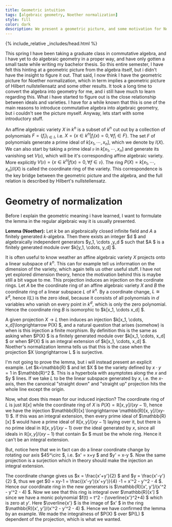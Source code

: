 ```yaml
---
title: Geometric intuition
tags: [algebraic geometry, Noether normalization]
style: fill
color: dark
description: We present a geometric picture, and some motivation for Noether's normalization lemma from commutative algebra and algebraic geometry. 
---
```


{% include_relative _includes/head.html %}

This spring I have been taking a graduate class in commutative algebra, and I have yet to do algebraic geometry in a proper way, and have only gotten a small taste while writing my bachelor thesis. So this entire semester, I have felt this hinting at a geometric picture from the algebra itself, but i didn't have the insight to figure it out. That said, I now think I have the geometric picture for Noether normalization, which in term implies a geometric picture of Hilbert nullstellensatz and some other results. It took a long time to convert the algebra into geometry for me, and i still have much to learn regarding this. What i have started to figure out is the close relationship between ideals and varieties. I have for a while known that this is one of the main reasons to introduce commutative algebra into algebraic geometry, but i couldn't see the picture myself. Anyway, lets start with some introductory stuff. 

An affine algebraic variety $X$ in $k^n$ is a subset of $k^n$ cut out by a collection of polynomials $F=\{ f_i\}_ {i\in I}$, i.e. $X = \{ x\in k^n \vert f_i(x)=0, \forall f_i \in F\}$. The set $F$ of polynomials generate a prime ideal of $k[x_1, \cdots, x_n]$, which we denote by $I(X)$. We can also start by taking a prime ideal $\mathfrak{p}$ in $k[x_1, \cdots, x_n]$ and generate its vanishing set $V(\mathfrak{p})$, which will be it's corresponding affine algebraic variety. More explicitly $V(\mathfrak{p})= \{ x\in k^n \vert f(x)=0, \forall f\in \mathfrak{p}\}$. The ring $P(X)=k[x_1, \cdots, x_n]/I(X)$ is called the coordinate ring of the variety. This correspondence is the key bridge between the geometric picture and the algebra, and the full relation is described by Hilbert's nullstellensatz. 


# Geometry of normalization

Before I explain the geometric meaning i have learned, I want to formulate the lemma in the regular algebraic way it is usually presented.

**Lemma (Noether):** Let $k$ be an algebraically closed infinite field and $A$ a finitely generated $k$-algebra. Then there exists an integer $d $ and algebraically independent generators $y_1, \cdots ,y_d $ such that $A $ is a finitely generated module over $k[y_1, \cdots, y_d] $.

It is often useful to know weather an affine algebraic variety $X$ projects onto a linear subspace of $k^n$. This can for example tell us information on the dimension of the variety, which again tells us other useful stuff. I have not yet explored dimension theory, hence the motivation behind this is maybe still a bit vague to me. This projection induces an injection on the cordinate rings. Let $A$ be the coordinate ring of an affine algebraic variety $X$ and $B$ the coordinate ring of a linear subspace $L$ of $k^n.$ By a coordinate change, $L \cong k^d$, hence $I(L)$ is the zero ideal, because it consists of all polynomials in $d$ variables who vanish on every point in $k^d$, which is only the zero polynomial. Hence the coordinate ring $B$ is isomorphic to $k[x_1, \cdots x_d] $.



A given projection $X \longrightarrow L$ then induces an injection $k[x_1, \cdots, x_d]\longrightarrow P(X) $, and a natural question that arises (somehow) is when is this injection a finite morphism. By definition this is the same as asking when $P(X) $ is a finitely generated module over $k[x_1, \cdots, x_d] $ or when $P(X) $ is an integral extension of $k[x_1, \cdots, x_d] $. Noether's normalization lemma tells us that this is the case when the projection $X \longrightarrow L $ is surjective.

I'm not going to prove the lemma, but i will instead present an explicit example. Let $k=\mathbb{R} $ and let $X $ be the variety defined by $x\cdot y = 1$ in $\mathbb{R}^2 $. This is a hyperbola with asymptotes along the $x$ and $y $ lines. If we take $L$ to be the linear subspace generated by $x$, i.e. the $x$-axis, then the canonical "straight down" and "straight up" projection hits the whole line except the origin.



Now, what does this mean for our induced injection? The coordinate ring of $L$ is just $\mathbb{R}[x]$ while the coordinate ring of $X$ is $P(X) =  \mathbb{R}[x, y]/(xy-1)$, hence we have the injection $\mathbb{R}[x] \longrightarrow \mathbb{R}[x, y]/(xy-1) $. If this was an integral extension, then every prime ideal of $\mathbb{R}[x] $ would have a prime ideal of $\mathbb{R}[x, y]/(xy-1)$ laying over it, but there is no prime ideal in $\mathbb{R}[x, y]/(xy-1)$ over the ideal generated by $x$, since all ideals in $\mathbb{R}[x, y]/(xy-1)$ that contain $x $ must be the whole ring. Hence it can't be an integral extension.


But, notice here that we in fact can do a linear coordinate change by rotating our axis $45^\circ $, i.e. $x' = x+y $ and $y' = x-y $. Now the same projection is a surjection which in theory should make the injection an integral extension. 

The coordinate change gives us $x = \frac{x'+y'}{2} $ and $y = \frac{x'-y'}{2} $, thus we get $0 = xy-1 = \frac{(x'-y')(x'+y')}{4} -1 = x'^2 - y'^2 - 4 $. Hence our coordinate ring in the new generators is $\mathbb{R}[x', y']/(x'^2 - y'^2 - 4) $. Now we see that this ring is integral over $\mathbb{R}[x'] $ since we have a monic polynomial $f(t) = t^2 - (\overline{x'}^2+4) $ which is zero at $y'$. Here $\overline{x'} $ is the image of $x' $ in the ring $\mathbb{R}[x', y']/(x'^2 - y'^2 - 4) $. Hence we have confirmed the lemma by an example. We made the integralness of $P(X) $ over $P(L) $ dependent of the projection, which is what we wanted.
